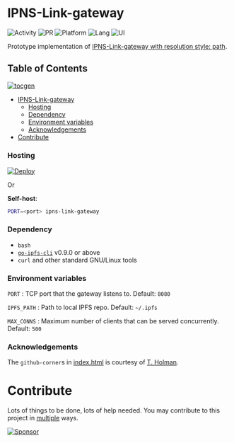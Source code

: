 # IPNS-Link-gateway

![Activity](https://img.shields.io/badge/Expect%20major%20updates-yes-violet.svg) ![PR](https://img.shields.io/badge/PRs-Accepted-green) ![Platform](https://img.shields.io/badge/Platform-GNU%2fLinux-blue.svg) ![Lang](https://img.shields.io/badge/Lang-Bash-cyan.svg) ![UI](https://img.shields.io/badge/UI-Command%20line-orange.svg)

Prototype implementation of [IPNS-Link-gateway with resolution style: path](https://github.com/ipns-link/specs#ipns-link-gateway-specs).

## Table of Contents  
[![tocgen](https://img.shields.io/badge/Generated%20using-tocgen-blue)](https://github.com/SomajitDey/tocgen)  
  - [IPNS-Link-gateway](#ipns-link-gateway)  
      - [Hosting](#hosting)  
      - [Dependency](#dependency)  
      - [Environment variables](#environment-variables)  
      - [Acknowledgements](#acknowledgements)  
  - [Contribute](#contribute)  
#####   

### Hosting

[![Deploy](https://www.herokucdn.com/deploy/button.svg)](https://heroku.com/deploy) 

Or

**Self-host**:

```bash
PORT=<port> ipns-link-gateway
```

### Dependency

- `bash`
- [`go-ipfs-cli`](https://docs.ipfs.io/install/command-line/#linux) v0.9.0 or above
- `curl` and other standard GNU/Linux tools

### Environment variables

`PORT` : TCP port that the gateway listens to. Default: `8080`

`IPFS_PATH` : Path to local IPFS repo. Default: `~/.ipfs`

`MAX_CONNS` : Maximum number of clients that can be served concurrently. Default: `500`

### Acknowledgements

The `github-corner`s in [index.html](./index.html) is courtesy of [T. Holman](https://tholman.com/github-corners/).

# Contribute

Lots of things to be done, lots of help needed. You may contribute to this project in [multiple](https://github.com/ipns-link/contribute) ways.

[![Sponsor](https://www.buymeacoffee.com/assets/img/custom_images/yellow_img.png)](https://buymeacoffee.com/SomajitDey)
